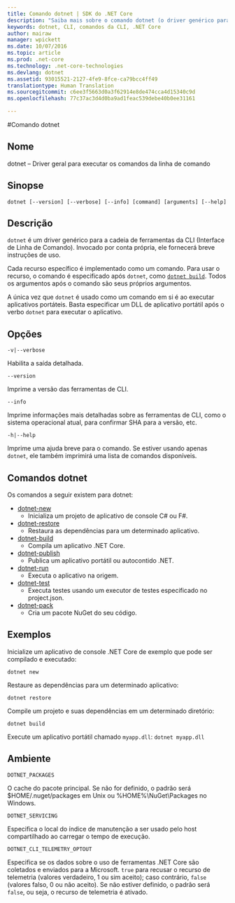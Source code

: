 ```yaml
---
title: Comando dotnet | SDK do .NET Core
description: "Saiba mais sobre o comando dotnet (o driver genérico para as ferramentas da CLI do .NET Core) e seu uso."
keywords: dotnet, CLI, comandos da CLI, .NET Core
author: mairaw
manager: wpickett
ms.date: 10/07/2016
ms.topic: article
ms.prod: .net-core
ms.technology: .net-core-technologies
ms.devlang: dotnet
ms.assetid: 93015521-2127-4fe9-8fce-ca79bcc4ff49
translationtype: Human Translation
ms.sourcegitcommit: c6ee3f5663d0a3f62914e8de474cca4d15340c9d
ms.openlocfilehash: 77c37ac3d4d0ba9ad1feac539debe40b0ee31161

---
```


#<a name="dotnet-command"></a>Comando dotnet

## <a name="name"></a>Nome

dotnet – Driver geral para executar os comandos da linha de comando

## <a name="synopsis"></a>Sinopse

`dotnet [--version] [--verbose] [--info] [command] [arguments] [--help]`

## <a name="description"></a>Descrição
`dotnet` é um driver genérico para a cadeia de ferramentas da CLI (Interface de Linha de Comando). Invocado por conta própria, ele fornecerá breve instruções de uso. 

Cada recurso específico é implementado como um comando. Para usar o recurso, o comando é especificado após `dotnet`, como [`dotnet build`](dotnet-build.md). Todos os argumentos após o comando são seus próprios argumentos. 

A única vez que `dotnet` é usado como um comando em si é ao executar aplicativos portáteis. Basta especificar um DLL de aplicativo portátil após o verbo `dotnet` para executar o aplicativo.    

## <a name="options"></a>Opções

`-v|--verbose`

Habilita a saída detalhada.

`--version`

Imprime a versão das ferramentas de CLI.

`--info`

Imprime informações mais detalhadas sobre as ferramentas de CLI, como o sistema operacional atual, para confirmar SHA para a versão, etc. 

`-h|--help`

Imprime uma ajuda breve para o comando. Se estiver usando apenas `dotnet`, ele também imprimirá uma lista de comandos disponíveis.  

## <a name="dotnet-commands"></a>Comandos dotnet

Os comandos a seguir existem para dotnet:

* [dotnet-new](dotnet-new.md)
   * Inicializa um projeto de aplicativo de console C# ou F#.
* [dotnet-restore](dotnet-restore.md)
  * Restaura as dependências para um determinado aplicativo. 
* [dotnet-build](dotnet-build.md)
  * Compila um aplicativo .NET Core.
* [dotnet-publish](dotnet-publish.md)
   * Publica um aplicativo portátil ou autocontido .NET.
* [dotnet-run](dotnet-run.md)
   * Executa o aplicativo na origem.
* [dotnet-test](dotnet-test.md)
   * Executa testes usando um executor de testes especificado no project.json.
* [dotnet-pack](dotnet-pack.md)
   * Cria um pacote NuGet do seu código.

## <a name="examples"></a>Exemplos

Inicialize um aplicativo de console .NET Core de exemplo que pode ser compilado e executado:

`dotnet new`

Restaure as dependências para um determinado aplicativo:

`dotnet restore`

Compile um projeto e suas dependências em um determinado diretório: 

`dotnet build`

Execute um aplicativo portátil chamado `myapp.dll`: `dotnet myapp.dll`

## <a name="environment"></a>Ambiente 

`DOTNET_PACKAGES`

O cache do pacote principal. Se não for definido, o padrão será $HOME/.nuget/packages em Unix ou %HOME%\NuGet\Packages no Windows.

`DOTNET_SERVICING`

Especifica o local do índice de manutenção a ser usado pelo host compartilhado ao carregar o tempo de execução.

`DOTNET_CLI_TELEMETRY_OPTOUT`

Especifica se os dados sobre o uso de ferramentas .NET Core são coletados e enviados para a Microsoft. `true` para recusar o recurso de telemetria (valores verdadeiro, 1 ou sim aceito); caso contrário, `false` (valores falso, 0 ou não aceito). Se não estiver definido, o padrão será `false`, ou seja, o recurso de telemetria é ativado.


<!--HONumber=Nov16_HO1-->


